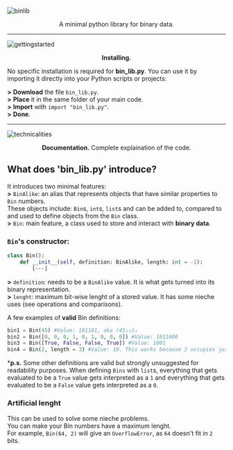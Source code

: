 ![binlib](https://github.com/nonn-a/bin_lib.py/assets/86384221/a3784e9d-9359-4039-94f9-9f12d15a8391)

<p align="center">
A minimal python library for binary data.  
</p>

---

![gettingstarted](https://github.com/nonn-a/bin_lib.py/assets/86384221/71e402fd-b1c7-41ba-a788-536125636d01)

<p align="center">
<strong>Installing.</strong>
</p>

No specific installation is required for **bin_lib.py**. You can use it by importing it directly into your Python scripts or projects:

**>** **Download** the file `bin_lib.py`.  
**>** **Place** it in the same folder of your main code.  
**>** **Import** with `import "bin_lib.py"`.  
**>** **Done**.  

---

![technicalities](https://github.com/nonn-a/bin_lib.py/assets/86384221/f84e4219-5da6-4786-948d-60babe45ecf7)

<p align="center">
<strong>Documentation.</strong> Complete explaination of the code.
</p>

## What does 'bin_lib.py' introduce?

It introduces two minimal features:  
**>** `BinAlike`: an alias that represents objects that have similar properties to `Bin` numbers.  
These objects include: `Bin`s, `int`s, `list`s and can be added to, compared to and used to define objects from the `Bin` class.  
**>** `Bin`: main feature, a class used to store and interact with **binary data**.

### `Bin`'s constructor:
```py
class Bin():
    def __init__(self, definition: BinAlike, length: int = -1):
        [···]
```
**>** `definition`: needs to be a `BinAlike` value. It is what gets turned into its binary representation.  
**>** `lenght`: maximum bit-wise lenght of a stored value. It has some nieche uses (see operations and comparisons).

A few examples of **valid** Bin definitions:
```py
bin1 = Bin(45) #Value: 101101, aka (45₁₀)₂
bin2 = Bin([0, 0, 0, 1, 0, 1, 0, 0, 0]) #Value: 1011000
bin3 = Bin([True, False, False, True]) #Value: 1001
bin4 = Bin(2, length = 3) #Value: 10. This works because 2 occupies just 2 out of the 3 (maximum, 3rd included) bits given.
```
\***p.s.** Some other definitions are valid but strongly unsuggested for readability purposes. When defining `Bins` with `list`s, everything that gets evaluated to be a `True` value gets interpreted as a `1` and everything that gets evaluated to be a `False` value gets interpreted as a `0`.

### **Artificial lenght**
This can be used to solve some nieche problems.  
You can make your Bin numbers have a maximum lenght.  
For example, `Bin(64, 2)` will give an `OverflowError`, as `64` doesn't fit in `2` bits.
